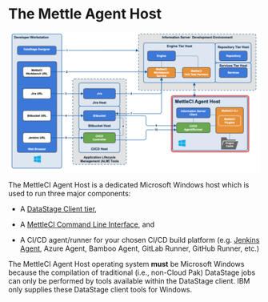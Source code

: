 # The Mettle Agent Host

![](./attachments/MettleCI%20Agent%20Host%20Explainer.png)

The MettleCI Agent Host is a dedicated Microsoft Windows host which is used to run three major components:

*   A [DataStage Client tier](https://www.ibm.com/docs/en/iis/11.7?topic=components-client-tier),
    
*   A [MettleCI Command Line Interface](https://datamigrators.atlassian.net/wiki/spaces/MCIDOC/pages/2216886273/MettleCI+Command+Line+Interface), and
    
*   A CI/CD agent/runner for your chosen CI/CD build platform (e.g. [Jenkins Agent](https://datamigrators.atlassian.net/wiki/spaces/MCIDOC/pages/2246770695/Jenkins+Build+Agents), Azure Agent, Bamboo Agent, GitLab Runner, GitHub Runner, etc.)
    

The MettleCI Agent Host operating system **must** be Microsoft Windows because the compilation of traditional (i.e., non-Cloud Pak) DataStage jobs can only be performed by tools available within the DataStage client. IBM only supplies these DataStage client tools for Windows.